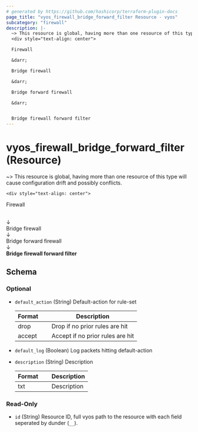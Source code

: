 ```yaml
---
# generated by https://github.com/hashicorp/terraform-plugin-docs
page_title: "vyos_firewall_bridge_forward_filter Resource - vyos"
subcategory: "firewall"
description: |-
  ~> This resource is global, having more than one resource of this type will cause configuration drift and possibly conflicts.
  <div style="text-align: center">

  Firewall

  &darr;

  Bridge firewall

  &darr;

  Bridge forward firewall

  &darr;


  Bridge firewall forward filter
---
```


# vyos_firewall_bridge_forward_filter (Resource)

~> This resource is global, having more than one resource of this type will cause configuration drift and possibly conflicts.

	<div style="text-align: center">
Firewall

<br>
&darr;
<br>
Bridge firewall

<br>
&darr;
<br>
Bridge forward firewall

<br>
&darr;
<br>
<b>
Bridge firewall forward filter
</b>
</div>



<!-- schema generated by tfplugindocs -->
## Schema

### Optional

- `default_action` (String) Default-action for rule-set

    |  Format  &emsp;|  Description                       |
    |----------------|------------------------------------|
    |  drop    &emsp;|  Drop if no prior rules are hit    |
    |  accept  &emsp;|  Accept if no prior rules are hit  |
- `default_log` (Boolean) Log packets hitting default-action
- `description` (String) Description

    |  Format  &emsp;|  Description  |
    |----------------|---------------|
    |  txt     &emsp;|  Description  |

### Read-Only

- `id` (String) Resource ID, full vyos path to the resource with each field seperated by dunder (`__`).
